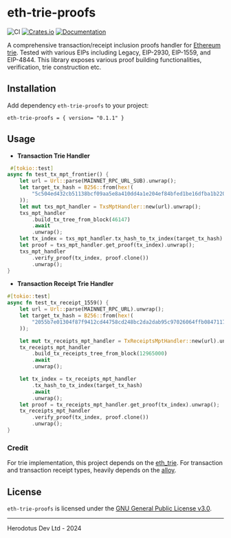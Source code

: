 # eth-trie-proofs

![CI](https://img.shields.io/github/actions/workflow/status/HerodotusDev/eth-trie-proofs/ci.yml?style=flat-square&logo=githubactions&logoColor=white&label=CI)
[![Crates.io](https://img.shields.io/crates/v/eth-trie-proofs?style=flat-square&logo=lootcrate)](https://crates.io/crates/eth-trie-proofs)
[![Documentation](https://img.shields.io/docsrs/eth-trie-proofs)](https://docs.rs/eth-trie-proofs)

A comprehensive transaction/receipt inclusion proofs handler for [Ethereum trie](https://ethereum.org/en/developers/docs/data-structures-and-encoding/patricia-merkle-trie/). Tested with various EIPs including Legacy, EIP-2930, EIP-1559, and EIP-4844. This library exposes various proof building functionalities, verification, trie construction etc.

## Installation

Add dependency `eth-trie-proofs` to your project:

```
eth-trie-proofs = { version= "0.1.1" }
```

## Usage

- **Transaction Trie Handler**

```rust
 #[tokio::test]
async fn test_tx_mpt_frontier() {
    let url = Url::parse(MAINNET_RPC_URL_SUB).unwrap();
    let target_tx_hash = B256::from(hex!(
        "5c504ed432cb51138bcf09aa5e8a410dd4a1e204ef84bfed1be16dfba1b22060"
    ));
    let mut txs_mpt_handler = TxsMptHandler::new(url).unwrap();
    txs_mpt_handler
        .build_tx_tree_from_block(46147)
        .await
        .unwrap();
    let tx_index = txs_mpt_handler.tx_hash_to_tx_index(target_tx_hash).unwrap();
    let proof = txs_mpt_handler.get_proof(tx_index).unwrap();
    txs_mpt_handler
        .verify_proof(tx_index, proof.clone())
        .unwrap();
}
```

- **Transaction Receipt Trie Handler**

```rust
#[tokio::test]
async fn test_tx_receipt_1559() {
    let url = Url::parse(MAINNET_RPC_URL).unwrap();
    let target_tx_hash = B256::from(hex!(
        "2055b7e01304f87f9412cd44758cd248bc2da2dab95c97026064ffb084711735"
    ));

    let mut tx_receipts_mpt_handler = TxReceiptsMptHandler::new(url).unwrap();
    tx_receipts_mpt_handler
        .build_tx_receipts_tree_from_block(12965000)
        .await
        .unwrap();

    let tx_index = tx_receipts_mpt_handler
        .tx_hash_to_tx_index(target_tx_hash)
        .await
        .unwrap();
    let proof = tx_receipts_mpt_handler.get_proof(tx_index).unwrap();
    tx_receipts_mpt_handler
        .verify_proof(tx_index, proof.clone())
        .unwrap();
}
```

### Credit

For trie implementation, this project depends on the [eth_trie](https://crates.io/crates/eth_trie).
For transaction and transaction receipt types, heavily depends on the [alloy](https://github.com/alloy-rs/alloy).

## License

`eth-trie-proofs` is licensed under the [GNU General Public License v3.0](../../LICENSE).

---

Herodotus Dev Ltd - 2024
